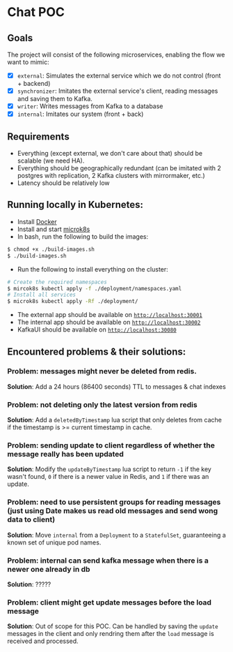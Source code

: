 # Chat POC

## Goals

The project will consist of the following microservices, enabling the flow we want to mimic:

- [x] `external`: Simulates the external service which we do not control (front + backend)
- [x] `synchronizer`: Imitates the external service's client, reading messages and saving them to Kafka.
- [x] `writer`: Writes messages from Kafka to a database
- [x] `internal`: Imitates our system (front + back)

## Requirements

- Everything (except external, we don't care about that) should be scalable (we need HA).
- Everything should be geographically redundant (can be imitated with 2 postgres with replication, 2 Kafka clusters with mirrormaker, etc.)
- Latency should be relatively low

## Running locally in Kubernetes:

- Install [Docker](https://docs.docker.com/get-started/get-docker/)
- Install and start [microk8s](https://microk8s.io/docs/getting-started)
- In bash, run the following to build the images:

```sh
$ chmod +x ./build-images.sh
$ ./build-images.sh
```

- Run the following to install everything on the cluster:

```sh
# Create the required namespaces
$ mircok8s kubectl apply -f ./deployment/namespaces.yaml
# Install all services
$ microk8s kubectl apply -Rf ./deployment/
```

- The external app should be available on [`http://localhost:30001`](http://localhost:30001)
- The internal app should be available on [`http://localhost:30002`](http://localhost:30002)
- KafkaUI should be available on [`http://localhost:30080`](http://localhost:30080)

## Encountered problems & their solutions:

### Problem: messages might never be deleted from redis.

**Solution**: Add a 24 hours (86400 seconds) TTL to messages & chat indexes

### Problem: not deleting only the latest version from redis

**Solution**: Add a `deletedByTimestamp` lua script that only deletes from cache if the timestamp is >= current timestamp in cache.

### Problem: sending update to client regardless of whether the message really has been updated

**Solution**: Modify the `updateByTimestamp` lua script to return `-1` if the key wasn't found, `0` if there is a newer value in Redis, and `1` if there was an update.

### Problem: need to use persistent groups for reading messages (just using Date makes us read old messages and send wong data to client)

**Solution**: Move `internal` from a `Deployment` to a `StatefulSet`, guaranteeing a known set of unique pod names.

### Problem: internal can send kafka message when there is a newer one already in db

**Solution**: ?????

### Problem: client might get update messages before the load message

**Solution**: Out of scope for this POC. Can be handled by saving the `update` messages in the client and only rendring them after the `load` message is received and processed.
